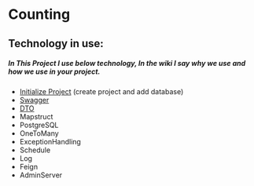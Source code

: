 # Counting
## Technology in use:

##### In This Project I use below technology, In the wiki I say why we use and how we use in your project.

- [Initialize Project](https://github.com/aamnapm/Counting/wiki/Initialize-Project) (create project and add database)
- [Swagger](https://github.com/aamnapm/Counting/wiki/Config-Swagger)
- [DTO]() 
- Mapstruct 
- PostgreSQL
- OneToMany
- ExceptionHandling
- Schedule
- Log
- Feign
- AdminServer
